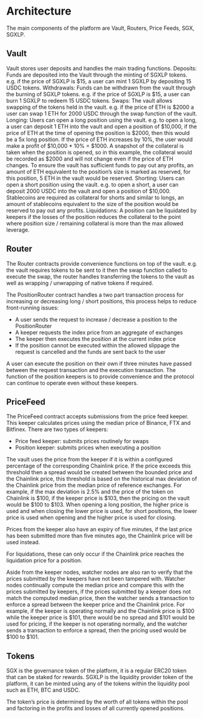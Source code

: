 # Architecture

The main components of the platform are Vault, Routers, Price Feeds, SGX, SGXLP.

## Vault
Vault stores user deposits and handles the main trading functions.
Deposits: Funds are deposited into the Vault through the minting of SGXLP tokens. e.g. if the price of SGXLP is $15, a user can mint 1 SGXLP by depositing 15 USDC tokens.
Withdrawals: Funds can be withdrawn from the vault through the burning of SGXLP tokens. e.g. if the price of SGXLP is $15, a user can burn 1 SGXLP to redeem 15 USDC tokens.
Swaps: The vault allows swapping of the tokens held in the vault. e.g. if the price of ETH is $2000 a user can swap 1 ETH for 2000 USDC through the swap function of the vault.
Longing: Users can open a long position using the vault. e.g. to open a long, a user can deposit 1 ETH into the vault and open a position of $10,000, if the price of ETH at the time of opening the position is $2000, then this would be a 5x long position. If the price of ETH increases by 10%, the user would make a profit of $10,000 * 10% = $1000. A snapshot of the collateral is taken when the position is opened, so in this example, the collateral would be recorded as $2000 and will not change even if the price of ETH changes. To ensure the vault has sufficient funds to pay out any profits, an amount of ETH equivalent to the position’s size is marked as reserved, for this position, 5 ETH in the vault would be reserved.
Shorting: Users can open a short position using the vault. e.g. to open a short, a user can deposit 2000 USDC into the vault and open a position of $10,000. Stablecoins are required as collateral for shorts and similar to longs, an amount of stablecoins equivalent to the size of the position would be reserved to pay out any profits.
Liquidations: A position can be liquidated by keepers if the losses of the position reduces the collateral to the point where position size / remaining collateral is more than the max allowed leverage.

## Router
The Router contracts provide convenience functions on top of the vault. e.g. the vault requires tokens to be sent to it then the swap function called to execute the swap, the router handles transferring the tokens to the vault as well as wrapping / unwrapping of native tokens if required.

The PositionRouter contract handles a two part transaction process for increasing or decreasing long / short positions, this process helps to reduce front-running issues:
* A user sends the request to increase / decrease a position to the PositionRouter
* A keeper requests the index price from an aggregate of exchanges
* The keeper then executes the position at the current index price
* If the position cannot be executed within the allowed slippage the request is cancelled and the funds are sent back to the user

A user can execute the position on their own if three minutes have passed between the request transaction and the execution transaction. The function of the position keepers is to provide convenience and the protocol can continue to operate even without these keepers.


## PriceFeed
The PriceFeed contract accepts submissions from the price feed keeper. This keeper calculates prices using the median price of Binance, FTX and Bitfinex. There are two types of keepers:
* Price feed keeper: submits prices routinely for swaps
* Position keeper: submits prices when executing a position

The vault uses the price from the keeper if it is within a configured percentage of the corresponding Chainlink price. If the price exceeds this threshold then a spread would be created between the bounded price and the Chainlink price, this threshold is based on the historical max deviation of the Chainlink price from the median price of reference exchanges. For example, if the max deviation is 2.5% and the price of the token on Chainlink is $100, if the keeper price is $103, then the pricing on the vault would be $100 to $103. When opening a long position, the higher price is used and when closing the lower price is used, for short positions, the lower price is used when opening and the higher price is used for closing.

Prices from the keeper also have an expiry of five minutes, if the last price has been submitted more than five minutes ago, the Chainlink price will be used instead.

For liquidations, these can only occur if the Chainlink price reaches the liquidation price for a position.

Aside from the keeper nodes, watcher nodes are also ran to verify that the prices submitted by the keepers have not been tampered with. Watcher nodes continually compute the median price and compare this with the prices submitted by keepers, if the prices submitted by a keeper does not match the computed median price, then the watcher sends a transaction to enforce a spread between the keeper price and the Chainlink price. For example, if the keeper is operating normally and the Chainlink price is $100 while the keeper price is $101, there would be no spread and $101 would be used for pricing, if the keeper is not operating normally, and the watcher sends a transaction to enforce a spread, then the pricing used would be $100 to $101.

## Tokens
SGX is the governance token of the platform, it is a regular ERC20 token that can be staked for rewards. 
SGXLP is the liquidity provider token of the platform, it can be minted using any of the tokens within the liquidity pool such as ETH, BTC and USDC.

The token’s price is determined by the worth of all tokens within the pool and factoring in the profits and losses of all currently opened positions.


